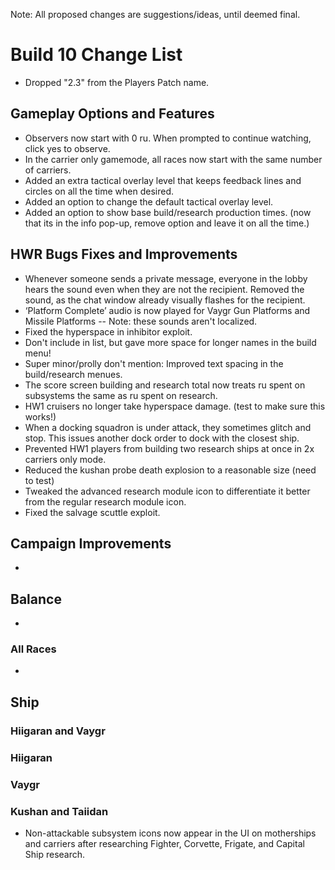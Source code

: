 Note: All proposed changes are suggestions/ideas, until deemed final.


# Build 10 Change List
- Dropped "2.3" from the Players Patch name.


## Gameplay Options and Features
- Observers now start with 0 ru. When prompted to continue watching, click yes to observe.
- In the carrier only gamemode, all races now start with the same number of carriers.
- Added an extra tactical overlay level that keeps feedback lines and circles on all the time when desired.
- Added an option to change the default tactical overlay level.
- Added an option to show base build/research production times. (now that its in the info pop-up, remove option and leave it on all the time.)


## HWR Bugs Fixes and Improvements
- Whenever someone sends a private message, everyone in the lobby hears the sound even when they are not the recipient. Removed the sound, as the chat window already visually flashes for the recipient.
- ‘Platform Complete’ audio is now played for Vaygr Gun Platforms and Missile Platforms
-- Note: these sounds aren't localized.
- Fixed the hyperspace in inhibitor exploit.
- Don't include in list, but gave more space for longer names in the build menu!
- Super minor/prolly don't mention: Improved text spacing in the build/research menues.
- The score screen building and research total now treats ru spent on subsystems the same as ru spent on research.
- HW1 cruisers no longer take hyperspace damage. (test to make sure this works!)
- When a docking squadron is under attack, they sometimes glitch and stop. This issues another dock order to dock with the closest ship.
- Prevented HW1 players from building two research ships at once in 2x carriers only mode.
- Reduced the kushan probe death explosion to a reasonable size (need to test)
- Tweaked the advanced research module icon to differentiate it better from the regular research module icon.
- Fixed the salvage scuttle exploit.


## Campaign Improvements
-




## Balance
-



### All Races
-
__Ship__
-




### Hiigaran and Vaygr




### Hiigaran




### Vaygr




### Kushan and Taiidan
- Non-attackable subsystem icons now appear in the UI on motherships and carriers after researching Fighter, Corvette, Frigate, and Capital Ship research.

